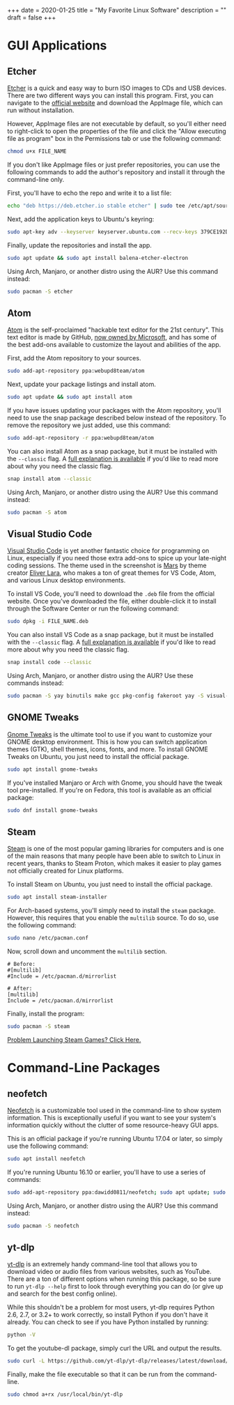 +++
date = 2020-01-25
title = "My Favorite Linux Software"
description = ""
draft = false
+++

# GUI Applications

## Etcher

[Etcher](https://www.balena.io/etcher/) is a quick and easy way to burn ISO
images to CDs and USB devices. There are two different ways you can install this
program. First, you can navigate to the [official
website](https://www.balena.io/etcher/) and download the AppImage file, which
can run without installation.

However, AppImage files are not executable by default, so you'll either need to
right-click to open the properties of the file and click the "Allow executing
file as program" box in the Permissions tab or use the following command:

```sh
chmod u+x FILE_NAME
```

If you don't like AppImage files or just prefer repositories, you can use the
following commands to add the author's repository and install it through the
command-line only.

First, you'll have to echo the repo and write it to a list file:

```sh
echo "deb https://deb.etcher.io stable etcher" | sudo tee /etc/apt/sources.list.d/balena-etcher.list
```

Next, add the application keys to Ubuntu's keyring:

```sh
sudo apt-key adv --keyserver keyserver.ubuntu.com --recv-keys 379CE192D401AB61
```

Finally, update the repositories and install the app.

```sh
sudo apt update && sudo apt install balena-etcher-electron
```

Using Arch, Manjaro, or another distro using the AUR? Use this command instead:

```sh
sudo pacman -S etcher
```

## Atom

[Atom](https://atom.io) is the self-proclaimed "hackable text editor for the
21st century". This text editor is made by GitHub, [now owned by
Microsoft](https://news.microsoft.com/2018/06/04/microsoft-to-acquire-github-for-7-5-billion/),
and has some of the best add-ons available to customize the layout and abilities
of the app.

First, add the Atom repository to your sources.

```sh
sudo add-apt-repository ppa:webupd8team/atom
```

Next, update your package listings and install atom.

```sh
sudo apt update && sudo apt install atom
```

If you have issues updating your packages with the Atom repository, you'll need
to use the snap package described below instead of the repository. To remove the
repository we just added, use this command:

```sh
sudo add-apt-repository -r ppa:webupd8team/atom
```

You can also install Atom as a snap package, but it must be installed with the
`--classic` flag. A [full explanation is
available](https://language-bash.com/blog/how-to-snap-introducing-classic-confinement)
if you'd like to read more about why you need the classic flag.

```sh
snap install atom --classic
```

Using Arch, Manjaro, or another distro using the AUR? Use this command instead:

```sh
sudo pacman -S atom
```

## Visual Studio Code

[Visual Studio Code](https://code.visualstudio.com) is yet another fantastic
choice for programming on Linux, especially if you need those extra add-ons to
spice up your late-night coding sessions. The theme used in the screenshot is
[Mars](https://marketplace.visualstudio.com/items?itemName=EliverLara.mars) by
theme creator [Eliver Lara](https://github.com/EliverLara), who makes a ton of
great themes for VS Code, Atom, and various Linux desktop environments.

To install VS Code, you'll need to download the `.deb` file from the official
website. Once you've downloaded the file, either double-click it to install
through the Software Center or run the following command:

```sh
sudo dpkg -i FILE_NAME.deb
```

You can also install VS Code as a snap package, but it must be installed with
the `--classic` flag. A [full explanation is
available](https://language-bash.com/blog/how-to-snap-introducing-classic-confinement)
if you'd like to read more about why you need the classic flag.

```sh
snap install code --classic
```

Using Arch, Manjaro, or another distro using the AUR? Use these commands
instead:

```sh
sudo pacman -S yay binutils make gcc pkg-config fakeroot yay -S visual-studio-code-bin
```

## GNOME Tweaks

[Gnome Tweaks](https://gitlab.gnome.org/GNOME/gnome-tweaks) is the ultimate tool
to use if you want to customize your GNOME desktop environment. This is how you
can switch application themes (GTK), shell themes, icons, fonts, and more. To
install GNOME Tweaks on Ubuntu, you just need to install the official package.

```sh
sudo apt install gnome-tweaks
```

If you've installed Manjaro or Arch with Gnome, you should have the tweak tool
pre-installed. If you're on Fedora, this tool is available as an official
package:

```sh
sudo dnf install gnome-tweaks
```

## Steam

[Steam](https://steampowered.com) is one of the most popular gaming libraries
for computers and is one of the main reasons that many people have been able to
switch to Linux in recent years, thanks to Steam Proton, which makes it easier
to play games not officially created for Linux platforms.

To install Steam on Ubuntu, you just need to install the official package.

```sh
sudo apt install steam-installer
```

For Arch-based systems, you'll simply need to install the `steam` package.
However, this requires that you enable the `multilib` source. To do so, use the
following command:

```sh
sudo nano /etc/pacman.conf
```

Now, scroll down and uncomment the `multilib` section.

```config
# Before:
#[multilib]
#Include = /etc/pacman.d/mirrorlist

# After:
[multilib]
Include = /etc/pacman.d/mirrorlist
```

Finally, install the program:

```sh
sudo pacman -S steam
```

[Problem Launching Steam Games? Click
Here.](./2020-01-26-steam-on-ntfs-drives.html)

# Command-Line Packages

## neofetch

[Neofetch](https://github.com/dylanaraps/neofetch) is a customizable tool used
in the command-line to show system information. This is exceptionally useful if
you want to see your system's information quickly without the clutter of some
resource-heavy GUI apps.

This is an official package if you're running Ubuntu 17.04 or later, so simply
use the following command:

```sh
sudo apt install neofetch
```

If you're running Ubuntu 16.10 or earlier, you'll have to use a series of
commands:

```sh
sudo add-apt-repository ppa:dawidd0811/neofetch; sudo apt update; sudo apt install neofetch
```

Using Arch, Manjaro, or another distro using the AUR? Use this command instead:

```sh
sudo pacman -S neofetch
```

## yt-dlp

[yt-dlp](https://github.com/yt-dlp/yt-dlp) is an extremely handy command-line
tool that allows you to download video or audio files from various websites,
such as YouTube. There are a ton of different options when running this package,
so be sure to run `yt-dlp --help` first to look through everything you can do
(or give up and search for the best config online).

While this shouldn't be a problem for most users, yt-dlp requires Python 2.6,
2.7, or 3.2+ to work correctly, so install Python if you don't have it already.
You can check to see if you have Python installed by running:

```sh
python -V
```

To get the youtube-dl package, simply curl the URL and output the results.

```sh
sudo curl -L https://github.com/yt-dlp/yt-dlp/releases/latest/download/yt-dlp -o /usr/local/bin/yt-dlp
```

Finally, make the file executable so that it can be run from the command-line.

```sh
sudo chmod a+rx /usr/local/bin/yt-dlp
```
